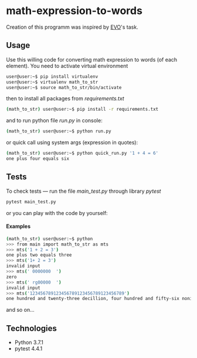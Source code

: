 # math-expression-to-words

Creation of this programm was inspired by [EVO](https://evo.company/)'s task.

## Usage
Use this willing code for converting math expression to words (of each element).
You need to activate virtual environment
```bash
user@user:~$ pip install virtualenv
user@user:~$ virtualenv math_to_str
user@user:~$ source math_to_str/bin/activate
```
then to install all packages from *requirements.txt*
```bash
(math_to_str) user@user:~$ pip install -r requirements.txt
```
and to run python file *run.py* in console:
```bash
(math_to_str) user@user:~$ python run.py
```
or quick call using system args (expression in quotes):
```bash
(math_to_str) user@user:~$ python quick_run.py '1 + 4 = 6'
one plus four equals six
```

## Tests
To check tests — run the file *main_test.py* through library *pytest*
```bash
pytest main_test.py
```
or you can play with the code by yourself:
#### Examples
```bash
(math_to_str) user@user:~$ python
>>> from main import math_to_str as mts
>>> mts('1 + 2 = 3')
one plus two equals three
>>> mts('1+ 2 = 3')
invalid input
>>> mts(' 0000000  ')
zero
>>> mts(' rg00000  ')
invalid input
>>> mts('123456789123456789123456789123456789')
one hundred and twenty-three decillion, four hundred and fifty-six nonillion, seven hundred and eighty-nine octillion, one hundred and twenty-three septillion, four hundred and fifty-six sextillion, seven hundred and eighty-nine quintillion, one hundred and twenty-three quadrillion, four hundred and fifty-six trillion, seven hundred and eighty-nine billion, one hundred and twenty-three million, four hundred and fifty-six thousand, seven hundred and eighty-nine
```
and so on...

## Technologies
* Python 3.7.1
* pytest 4.4.1

